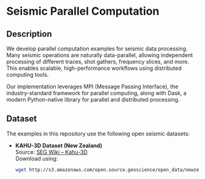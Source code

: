 # Seismic Parallel Computation

## Description

We develop parallel computation examples for seismic data processing. Many seismic operations are naturally data-parallel, allowing independent processing of different traces, shot gathers, frequency slices, and more. This enables scalable, high-performance workflows using distributed computing tools.

Our implementation leverages MPI (Message Passing Interface), the industry-standard framework for parallel computing, along with Dask, a modern Python-native library for parallel and distributed processing.

## Dataset

The examples in this repository use the following open seismic datasets:

- **KAHU-3D Dataset (New Zealand)**  
  Source: [SEG Wiki – Kahu-3D](https://wiki.seg.org/wiki/Kahu-3D)  
  Download using:  
  ```bash
  wget http://s3.amazonaws.com/open.source.geoscience/open_data/newzealand/Taranaiki_Basin/KAHU-3D/KAHU-3D-PR3177-FM.3D.Final_Migration.sgy
